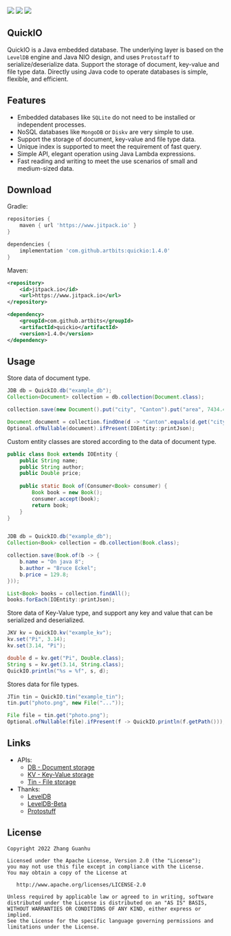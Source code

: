 [![](https://www.jitpack.io/v/artbits/quickio.svg)](https://www.jitpack.io/#artbits/quickio)
[![](https://img.shields.io/badge/JDK-8%20%2B-%23DD964D)](https://jdk.java.net/)
[![](https://img.shields.io/badge/license-Apache--2.0-%234377BF)](#license)


## QuickIO
QuickIO is a Java embedded database. The underlying layer is based on the ``LevelDB`` engine and Java NIO design, and uses ``Protostaff`` to serialize/deserialize data. Support the storage of document, key-value and file type data. Directly using Java code to operate databases is simple, flexible, and efficient.


## Features
+ Embedded databases like ``SQLite`` do not need to be installed or independent processes.
+ NoSQL databases like ``MongoDB`` or ``Diskv`` are very simple to use.
+ Support the storage of document, key-value and file type data. 
+ Unique index is supported to meet the requirement of fast query.
+ Simple API, elegant operation using Java Lambda expressions.
+ Fast reading and writing to meet the use scenarios of small and medium-sized data.


## Download
Gradle:
```groovy
repositories {
    maven { url 'https://www.jitpack.io' }
}

dependencies {
    implementation 'com.github.artbits:quickio:1.4.0'
}
```
Maven:
```xml
<repository>
    <id>jitpack.io</id>
    <url>https://www.jitpack.io</url>
</repository>

<dependency>
    <groupId>com.github.artbits</groupId>
    <artifactId>quickio</artifactId>
    <version>1.4.0</version>
</dependency>
```


## Usage
Store data of document type.
```java
JDB db = QuickIO.db("example_db");
Collection<Document> collection = db.collection(Document.class);

collection.save(new Document().put("city", "Canton").put("area", 7434.4));

Document document = collection.findOne(d -> "Canton".equals(d.get("city")));
Optional.ofNullable(document).ifPresent(IOEntity::printJson);
```
Custom entity classes are stored according to the data of document type.
```java
public class Book extends IOEntity {
    public String name;
    public String author;
    public Double price;
    
    public static Book of(Consumer<Book> consumer) {
        Book book = new Book();
        consumer.accept(book);
        return book;
    }
}


JDB db = QuickIO.db("example_db");
Collection<Book> collection = db.collection(Book.class);

collection.save(Book.of(b -> {
    b.name = "On java 8";
    b.author = "Bruce Eckel";
    b.price = 129.8;
}));

List<Book> books = collection.findAll();
books.forEach(IOEntity::printJson);
```
Store data of Key-Value type, and support any key and value that can be serialized and deserialized.
```java
JKV kv = QuickIO.kv("example_kv");
kv.set("Pi", 3.14);
kv.set(3.14, "Pi");

double d = kv.get("Pi", Double.class);
String s = kv.get(3.14, String.class);
QuickIO.println("%s = %f", s, d);
```
Stores data for file types.
```java
JTin tin = QuickIO.tin("example_tin");
tin.put("photo.png", new File("..."));

File file = tin.get("photo.png");
Optional.ofNullable(file).ifPresent(f -> QuickIO.println(f.getPath()));
```


## Links
+ APIs:
    + [DB  - Document storage](/src/test/java/apis/DBExample.java)
    + [KV  - Key-Value storage](/src/test/java/apis/KVExample.java)
    + [Tin - File storage](/src/test/java/apis/TinExample.java)
+ Thanks: 
    + [LevelDB](https://github.com/dain/leveldb)
    + [LevelDB-Beta](https://github.com/artbits/leveldb-beta)
    + [Protostuff](https://github.com/protostuff/protostuff)


## License
```
Copyright 2022 Zhang Guanhu

Licensed under the Apache License, Version 2.0 (the "License");
you may not use this file except in compliance with the License.
You may obtain a copy of the License at

   http://www.apache.org/licenses/LICENSE-2.0

Unless required by applicable law or agreed to in writing, software
distributed under the License is distributed on an "AS IS" BASIS,
WITHOUT WARRANTIES OR CONDITIONS OF ANY KIND, either express or implied.
See the License for the specific language governing permissions and
limitations under the License.
```